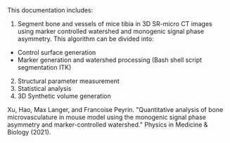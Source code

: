 This documentation includes:

1. Segment bone and vessels of mice tibia in 3D SR-micro CT images using marker controlled watershed and monogenic signal phase asymmetry.
This algorithm can be divided into:
- Control surface generation
- Marker generation and watershed processing (Bash shell script segmentation ITK)
2. Structural parameter measurement
3. Statistical analysis
4. 3D Synthetic volume generation

Xu, Hao, Max Langer, and Francoise Peyrin. "Quantitative analysis of bone microvasculature in mouse model using the monogenic signal phase asymmetry and marker-controlled watershed." Physics in Medicine & Biology (2021).

